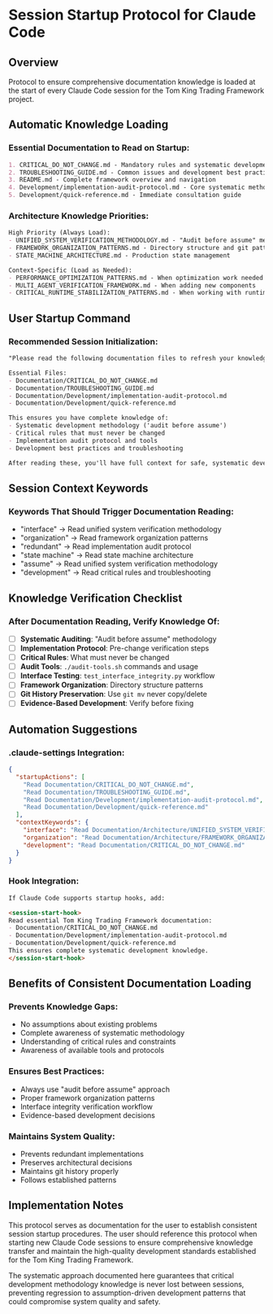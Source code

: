 # Session Startup Protocol for Claude Code

## Overview
Protocol to ensure comprehensive documentation knowledge is loaded at the start of every Claude Code session for the Tom King Trading Framework project.

## Automatic Knowledge Loading

### Essential Documentation to Read on Startup:
```markdown
1. CRITICAL_DO_NOT_CHANGE.md - Mandatory rules and systematic development approach
2. TROUBLESHOOTING_GUIDE.md - Common issues and development best practices  
3. README.md - Complete framework overview and navigation
4. Development/implementation-audit-protocol.md - Core systematic methodology
5. Development/quick-reference.md - Immediate consultation guide
```

### Architecture Knowledge Priorities:
```markdown
High Priority (Always Load):
- UNIFIED_SYSTEM_VERIFICATION_METHODOLOGY.md - "Audit before assume" methodology
- FRAMEWORK_ORGANIZATION_PATTERNS.md - Directory structure and git patterns
- STATE_MACHINE_ARCHITECTURE.md - Production state management

Context-Specific (Load as Needed):
- PERFORMANCE_OPTIMIZATION_PATTERNS.md - When optimization work needed
- MULTI_AGENT_VERIFICATION_FRAMEWORK.md - When adding new components
- CRITICAL_RUNTIME_STABILIZATION_PATTERNS.md - When working with runtime issues
```

## User Startup Command

### Recommended Session Initialization:
```markdown
"Please read the following documentation files to refresh your knowledge of the Tom King Trading Framework:

Essential Files:
- Documentation/CRITICAL_DO_NOT_CHANGE.md
- Documentation/TROUBLESHOOTING_GUIDE.md  
- Documentation/Development/implementation-audit-protocol.md
- Documentation/Development/quick-reference.md

This ensures you have complete knowledge of:
- Systematic development methodology ('audit before assume')
- Critical rules that must never be changed
- Implementation audit protocol and tools
- Development best practices and troubleshooting

After reading these, you'll have full context for safe, systematic development work."
```

## Session Context Keywords

### Keywords That Should Trigger Documentation Reading:
- "interface" → Read unified system verification methodology
- "organization" → Read framework organization patterns
- "redundant" → Read implementation audit protocol
- "state machine" → Read state machine architecture
- "assume" → Read unified system verification methodology
- "development" → Read critical rules and troubleshooting

## Knowledge Verification Checklist

### After Documentation Reading, Verify Knowledge Of:
- [ ] **Systematic Auditing**: "Audit before assume" methodology
- [ ] **Implementation Protocol**: Pre-change verification steps
- [ ] **Critical Rules**: What must never be changed
- [ ] **Audit Tools**: `./audit-tools.sh` commands and usage
- [ ] **Interface Testing**: `test_interface_integrity.py` workflow
- [ ] **Framework Organization**: Directory structure patterns
- [ ] **Git History Preservation**: Use `git mv` never copy/delete
- [ ] **Evidence-Based Development**: Verify before fixing

## Automation Suggestions

### .claude-settings Integration:
```json
{
  "startupActions": [
    "Read Documentation/CRITICAL_DO_NOT_CHANGE.md",
    "Read Documentation/TROUBLESHOOTING_GUIDE.md", 
    "Read Documentation/Development/implementation-audit-protocol.md",
    "Read Documentation/Development/quick-reference.md"
  ],
  "contextKeywords": {
    "interface": "Read Documentation/Architecture/UNIFIED_SYSTEM_VERIFICATION_METHODOLOGY.md",
    "organization": "Read Documentation/Architecture/FRAMEWORK_ORGANIZATION_PATTERNS.md",
    "development": "Read Documentation/CRITICAL_DO_NOT_CHANGE.md"
  }
}
```

### Hook Integration:
```markdown
If Claude Code supports startup hooks, add:

<session-start-hook>
Read essential Tom King Trading Framework documentation:
- Documentation/CRITICAL_DO_NOT_CHANGE.md  
- Documentation/Development/implementation-audit-protocol.md
- Documentation/Development/quick-reference.md
This ensures complete systematic development knowledge.
</session-start-hook>
```

## Benefits of Consistent Documentation Loading

### Prevents Knowledge Gaps:
- No assumptions about existing problems
- Complete awareness of systematic methodology
- Understanding of critical rules and constraints
- Awareness of available tools and protocols

### Ensures Best Practices:
- Always use "audit before assume" approach
- Proper framework organization patterns
- Interface integrity verification workflow
- Evidence-based development decisions

### Maintains System Quality:
- Prevents redundant implementations
- Preserves architectural decisions
- Maintains git history properly
- Follows established patterns

## Implementation Notes

This protocol serves as documentation for the user to establish consistent session startup procedures. The user should reference this protocol when starting new Claude Code sessions to ensure comprehensive knowledge transfer and maintain the high-quality development standards established for the Tom King Trading Framework.

The systematic approach documented here guarantees that critical development methodology knowledge is never lost between sessions, preventing regression to assumption-driven development patterns that could compromise system quality and safety.